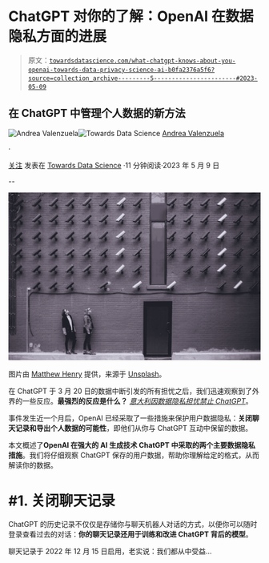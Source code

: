 # ChatGPT 对你的了解：OpenAI 在数据隐私方面的进展

> 原文：[`towardsdatascience.com/what-chatgpt-knows-about-you-openai-towards-data-privacy-science-ai-b0fa2376a5f6?source=collection_archive---------5-----------------------#2023-05-09`](https://towardsdatascience.com/what-chatgpt-knows-about-you-openai-towards-data-privacy-science-ai-b0fa2376a5f6?source=collection_archive---------5-----------------------#2023-05-09)

## 在 ChatGPT 中管理个人数据的新方法

[](https://medium.com/@andvalenzuela?source=post_page-----b0fa2376a5f6--------------------------------)![Andrea Valenzuela](https://medium.com/@andvalenzuela?source=post_page-----b0fa2376a5f6--------------------------------)[](https://towardsdatascience.com/?source=post_page-----b0fa2376a5f6--------------------------------)![Towards Data Science](https://towardsdatascience.com/?source=post_page-----b0fa2376a5f6--------------------------------) [Andrea Valenzuela](https://medium.com/@andvalenzuela?source=post_page-----b0fa2376a5f6--------------------------------)

·

[关注](https://medium.com/m/signin?actionUrl=https%3A%2F%2Fmedium.com%2F_%2Fsubscribe%2Fuser%2Fa6f3f1654c3&operation=register&redirect=https%3A%2F%2Ftowardsdatascience.com%2Fwhat-chatgpt-knows-about-you-openai-towards-data-privacy-science-ai-b0fa2376a5f6&user=Andrea+Valenzuela&userId=a6f3f1654c3&source=post_page-a6f3f1654c3----b0fa2376a5f6---------------------post_header-----------) 发表在 [Towards Data Science](https://towardsdatascience.com/?source=post_page-----b0fa2376a5f6--------------------------------) ·11 分钟阅读·2023 年 5 月 9 日 [](https://medium.com/m/signin?actionUrl=https%3A%2F%2Fmedium.com%2F_%2Fvote%2Ftowards-data-science%2Fb0fa2376a5f6&operation=register&redirect=https%3A%2F%2Ftowardsdatascience.com%2Fwhat-chatgpt-knows-about-you-openai-towards-data-privacy-science-ai-b0fa2376a5f6&user=Andrea+Valenzuela&userId=a6f3f1654c3&source=-----b0fa2376a5f6---------------------clap_footer-----------)

--

[](https://medium.com/m/signin?actionUrl=https%3A%2F%2Fmedium.com%2F_%2Fbookmark%2Fp%2Fb0fa2376a5f6&operation=register&redirect=https%3A%2F%2Ftowardsdatascience.com%2Fwhat-chatgpt-knows-about-you-openai-towards-data-privacy-science-ai-b0fa2376a5f6&source=-----b0fa2376a5f6---------------------bookmark_footer-----------)![](img/44b7af2b47ed55d9f3b898b93bf271c5.png)

图片由 [Matthew Henry](https://unsplash.com/@matthewhenry?utm_source=unsplash&utm_medium=referral&utm_content=creditCopyText) 提供，来源于 [Unsplash](https://unsplash.com/es/fotos/fPxOowbR6ls?utm_source=unsplash&utm_medium=referral&utm_content=creditCopyText)。

在 ChatGPT 于 3 月 20 日的数据中断引发的所有担忧之后，我们迅速观察到了外界的一些反应。**最强烈的反应是什么？** [*意大利因数据隐私担忧禁止 ChatGPT*](https://medium.com/geekculture/ai-under-ban-italys-chatgpt-chatgpt3-chatgpt4-artificial-intelligence-data-science-ea0f6eabe073)。

事件发生近一个月后，OpenAI 已经采取了一些措施来保护用户数据隐私：**关闭聊天记录和导出个人数据的可能性**，即他们从你与 ChatGPT 互动中保留的数据。

本文概述了**OpenAI 在强大的 AI 生成技术 ChatGPT 中采取的两个主要数据隐私措施**。我们将仔细观察 ChatGPT 保存的用户数据，帮助你理解给定的格式，从而解读你的数据。

# #1\. 关闭聊天记录

ChatGPT 的历史记录不仅仅是存储你与聊天机器人对话的方式，以便你可以随时登录查看过去的对话：**你的聊天记录还用于训练和改进 ChatGPT 背后的模型**。

聊天记录于 2022 年 12 月 15 日启用，老实说：我们都从中受益…
